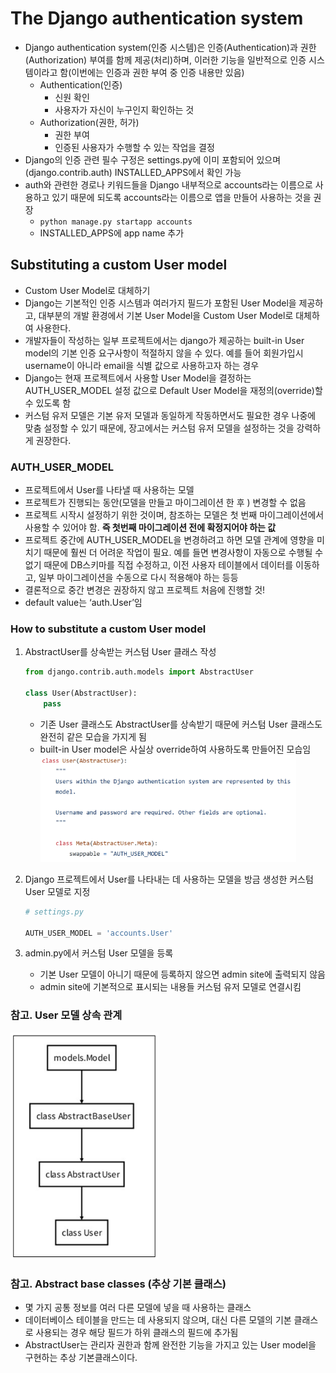 # The Django authentication system

- Django authentication system(인증 시스템)은 인증(Authentication)과 권한(Authorization) 부여를 함께 제공(처리)하며, 이러한 기능을 일반적으로 인증 시스템이라고 함(이번에는 인증과 권한 부여 중 인증 내용만 있음)
  - Authentication(인증)
    - 신원 확인
    - 사용자가 자신이 누구인지 확인하는 것
  - Authorization(권한, 허가)
    - 권한 부여
    - 인증된 사용자가 수행할 수 있는 작업을 결정
- Django의 인증 관련 필수 구정은 settings.py에 이미 포함되어 있으며(django.contrib.auth) INSTALLED_APPS에서 확인 가능
- auth와 관련한 경로나 키워드들을 Django 내부적으로 accounts라는 이름으로 사용하고 있기 때문에 되도록 accounts라는 이름으로 앱을 만들어 사용하는 것을 권장
  - `python manage.py startapp accounts`
  - INSTALLED_APPS에 app name 추가

## Substituting a custom User model

- Custom User Model로 대체하기
- Django는 기본적인 인증 시스템과 여러가지 필드가 포함된 User Model을 제공하고, 대부분의 개발 환경에서 기본 User Model을 Custom User Model로 대체하여 사용한다.
- 개발자들이 작성하는 일부 프로젝트에서는 django가 제공하는 built-in User model의 기본 인증 요구사항이 적절하지 않을 수 있다. 예를 들어 회원가입시 username이 아니라 email을 식별 값으로 사용하고자 하는 경우
- Django는 현재 프로젝트에서 사용할 User Model을 결정하는 AUTH_USER_MODEL 설정 값으로 Default User Model을 재정의(override)할 수 있도록 함
- 커스텀 유저 모델은 기본 유저 모델과 동일하게 작동하면서도 필요한 경우 나중에 맞춤 설정할 수 있기 때문에, 장고에서는 커스텀 유저 모델을 설정하는 것을 강력하게 권장한다.

### AUTH_USER_MODEL

- 프로젝트에서 User를 나타낼 때 사용하는 모델
- 프로젝트가 진행되는 동안(모델을 만들고 마이그레이션 한 후 ) 변경할 수 없음
- 프로젝트 시작시 설정하기 위한 것이며, 참조하는 모델은 첫 번째 마이그레이션에서 사용할 수 있어야 함. **즉 첫번째 마이그레이션 전에 확정지어야 하는 값**
- 프로젝트 중간에 AUTH_USER_MODEL을 변경하려고 하면 모델 관계에 영향을 미치기 때문에 훨씬 더 어려운 작업이 필요. 예를 들면 변경사항이 자동으로 수행될 수 없기 때문에 DB스키마를 직접 수정하고, 이전 사용자 테이블에서 데이터를 이동하고, 일부 마이그레이션을 수동으로 다시 적용해야 하는 등등
- 결론적으로 중간 변경은 권장하지 않고 프로젝트 처음에 진행할 것!
- default value는 ‘auth.User’임

### How to substitute a custom User model

1. AbstractUser를 상속받는 커스텀 User 클래스 작성

   ```python
   from django.contrib.auth.models import AbstractUser

   class User(AbstractUser):
       pass
   ```

   - 기존 User 클래스도 AbstractUser를 상속받기 때문에 커스텀 User 클래스도 완전히 같은 모습을 가지게 됨
   - built-in User model은 사실상 override하여 사용하도록 만들어진 모습임
     ![built-in User model code](./images/django_builtin_user.png)

2. Django 프로젝트에서 User를 나타내는 데 사용하는 모델을 방금 생성한 커스텀 User 모델로 지정

   ```python
   # settings.py

   AUTH_USER_MODEL = 'accounts.User'
   ```

3. admin.py에서 커스텀 User 모델을 등록
   - 기본 User 모델이 아니기 때문에 등록하지 않으면 admin site에 출력되지 않음
   - admin site에 기본적으로 표시되는 내용들 커스텀 유저 모델로 연결시킴

### 참고. User 모델 상속 관계

![user_model](./images/django_user_model.png)

### 참고. Abstract base classes (추상 기본 클래스)

- 몇 가지 공통 정보를 여러 다른 모델에 넣을 때 사용하는 클래스
- 데이터베이스 테이블을 만드는 데 사용되지 않으며, 대신 다른 모델의 기본 클래스로 사용되는 경우 해당 필드가 하위 클래스의 필드에 추가됨
- AbstractUser는 관리자 권한과 함께 완전한 기능을 가지고 있는 User model을 구현하는 추상 기본클래스이다.
